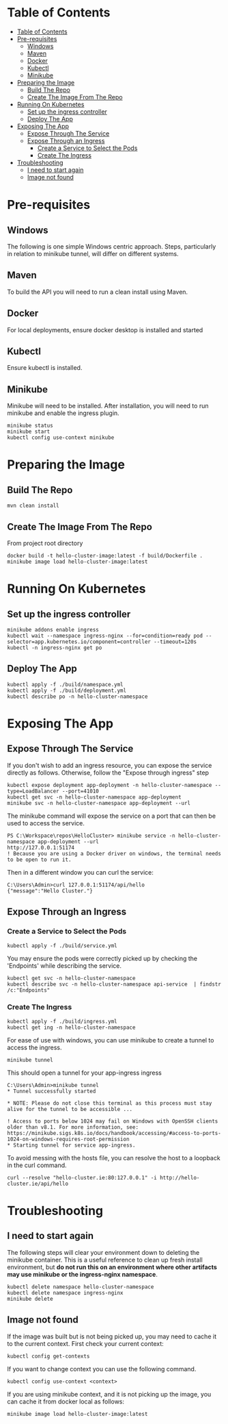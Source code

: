 # Table of Contents
<!-- TOC -->
* [Table of Contents](#table-of-contents)
* [Pre-requisites](#pre-requisites)
  * [Windows](#windows)
  * [Maven](#maven)
  * [Docker](#docker)
  * [Kubectl](#kubectl)
  * [Minikube](#minikube)
* [Preparing the Image](#preparing-the-image)
  * [Build The Repo](#build-the-repo)
  * [Create The Image From The Repo](#create-the-image-from-the-repo)
* [Running On Kubernetes](#running-on-kubernetes)
  * [Set up the ingress controller](#set-up-the-ingress-controller)
  * [Deploy The App](#deploy-the-app)
* [Exposing The App](#exposing-the-app)
  * [Expose Through The Service](#expose-through-the-service)
  * [Expose Through an Ingress](#expose-through-an-ingress)
    * [Create a Service to Select the Pods](#create-a-service-to-select-the-pods)
    * [Create The Ingress](#create-the-ingress)
* [Troubleshooting](#troubleshooting)
  * [I need to start again](#i-need-to-start-again)
  * [Image not found](#image-not-found)
<!-- TOC -->

# Pre-requisites
## Windows
The following is one simple Windows centric approach. Steps, particularly in relation to minikube tunnel, will differ on different systems. 

## Maven
To build the API you will need to run a clean install using Maven.

## Docker
For local deployments, ensure docker desktop is installed and started

## Kubectl
Ensure kubectl is installed.

## Minikube
Minikube will need to be installed. After installation, you will need to run minikube and enable the ingress plugin.

```
minikube status
minikube start
kubectl config use-context minikube
```

# Preparing the Image
## Build The Repo

```
mvn clean install
```

## Create The Image From The Repo

From project root directory
```
docker build -t hello-cluster-image:latest -f build/Dockerfile .
minikube image load hello-cluster-image:latest
```

# Running On Kubernetes
## Set up the ingress controller

```
minikube addons enable ingress
kubectl wait --namespace ingress-nginx --for=condition=ready pod --selector=app.kubernetes.io/component=controller --timeout=120s
kubectl -n ingress-nginx get po
```

## Deploy The App

```
kubectl apply -f ./build/namespace.yml
kubectl apply -f ./build/deployment.yml
kubectl describe po -n hello-cluster-namespace
```

# Exposing The App

## Expose Through The Service

If you don't wish to add an ingress resource, you can expose the service directly as follows. Otherwise, follow the "Expose through ingress" step

```
kubectl expose deployment app-deployment -n hello-cluster-namespace --type=LoadBalancer --port=41010
kubectl get svc -n hello-cluster-namespace app-deployment
minikube svc -n hello-cluster-namespace app-deployment --url
```

The minikube command will expose the service on a port that can then be used to access the service.

```
PS C:\Workspace\repos\HelloCluster> minikube service -n hello-cluster-namespace app-deployment --url
http://127.0.0.1:51174
! Because you are using a Docker driver on windows, the terminal needs to be open to run it.
```

Then in a different window you can curl the service:

```
C:\Users\Admin>curl 127.0.0.1:51174/api/hello
{"message":"Hello Cluster."}
```

## Expose Through an Ingress
### Create a Service to Select the Pods

```
kubectl apply -f ./build/service.yml
```

You may ensure the pods were correctly picked up by checking the 'Endpoints' while describing the service.   

```
kubectl get svc -n hello-cluster-namespace
kubectl describe svc -n hello-cluster-namespace api-service  | findstr /c:"Endpoints"
```

### Create The Ingress

```
kubectl apply -f ./build/ingress.yml
kubectl get ing -n hello-cluster-namespace
```

For ease of use with windows, you can use minikube to create a tunnel to access the ingress.

```
minikube tunnel
```

This should open a tunnel for your app-ingress ingress

```
C:\Users\Admin>minikube tunnel
* Tunnel successfully started

* NOTE: Please do not close this terminal as this process must stay alive for the tunnel to be accessible ...

! Access to ports below 1024 may fail on Windows with OpenSSH clients older than v8.1. For more information, see: https://minikube.sigs.k8s.io/docs/handbook/accessing/#access-to-ports-1024-on-windows-requires-root-permission
* Starting tunnel for service app-ingress.
```

To avoid messing with the hosts file, you can resolve the host to a loopback in the curl command.

```
curl --resolve "hello-cluster.ie:80:127.0.0.1" -i http://hello-cluster.ie/api/hello
```

# Troubleshooting
## I need to start again

The following steps will clear your environment down to deleting the minikube container. 
This is a useful reference to clean up fresh install environment, but **do not run this on an environment where other artifacts may use minikube or the ingress-nginx namespace**. 

```
kubectl delete namespace hello-cluster-namespace
kubectl delete namespace ingress-nginx
minikube delete
```

## Image not found

If the image was built but is not being picked up, you may need to cache it to the current context.
First check your current context:

```
kubectl config get-contexts
```

If you want to change context you can use the following command.

```
kubectl config use-context <context>
```

If you are using minikube context, and it is not picking up the image, you can cache it from docker local as follows:

```
minikube image load hello-cluster-image:latest
```

